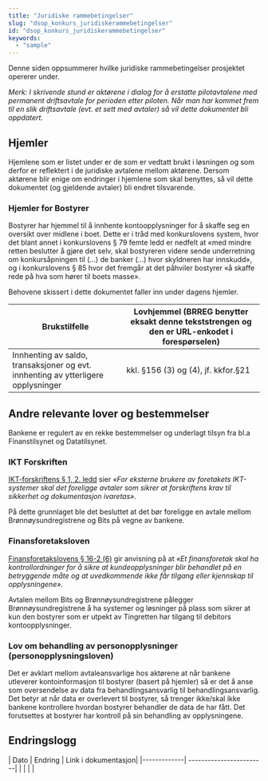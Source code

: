 ```yaml
---
title: "Juridiske rammebetingelser"
slug: "dsop_konkurs_juridiskerammebetingelser"
id: "dsop_konkurs_juridiskerammebetingelser"
keywords:
  - "sample"
---
```


Denne siden oppsummerer hvilke juridiske rammebetingelser prosjektet opererer under.  

*Merk: I skrivende stund er aktørene i dialog for å erstatte pilotavtalene med permanent driftsavtale for perioden etter piloten. 
Når man har kommet frem til en slik driftsavtale (evt. et sett med avtaler) så vil dette dokumentet bli oppdatert.*

## Hjemler
Hjemlene som er listet under er de som er vedtatt brukt i løsningen og som derfor er reflektert i de juridiske avtalene mellom aktørene. 
Dersom aktørene blir enige om endringer i hjemlene som skal benyttes, så vil dette dokumentet (og gjeldende avtaler) bli endret tilsvarende.   

### Hjemler for Bostyrer
Bostyrer har hjemmel til å innhente kontoopplysninger for å skaffe seg en oversikt over midlene i boet. 
Dette er i tråd med konkurslovens system, hvor det blant annet i konkurslovens § 79 femte ledd er nedfelt at «med mindre retten beslutter å gjøre det selv, 
skal bostyreren videre sende underretning om konkursåpningen til (...) de banker (...) hvor skyldneren har innskudd», 
og i konkurslovens § 85 hvor det fremgår at det påhviler bostyrer «å skaffe rede på hva som hører til boets masse». 

Behovene skissert i dette dokumentet faller inn under dagens hjemler. 

Brukstilfelle | Lovhjemmel (BRREG benytter eksakt denne tekststrengen og den er URL-enkodet i forespørselen)
-----|-----
Innhenting av saldo, transaksjoner og evt. innhenting av ytterligere opplysninger | kkl. §156 (3) og (4), jf. kkfor.§21  

## Andre relevante lover og bestemmelser
Bankene er regulert av en rekke bestemmelser og underlagt tilsyn fra bl.a Finanstilsynet og Datatilsynet.  

### IKT Forskriften
[IKT-forskriftens § 1, 2. ledd](https:/lovdata.no/dokument/SF/forskrift/2003-05-21-630?q=IKT%20Forskriften) sier *«For eksterne brukere av foretakets IKT-systemer skal det foreligge avtaler som sikrer at 
forskriftens krav til sikkerhet og dokumentasjon ivaretas».*

På dette grunnlaget ble det besluttet at det bør foreligge en avtale mellom Brønnøysundregistrene og Bits på vegne av bankene. 

### Finansforetaksloven 
[Finansforetakslovens § 16-2 (6)](https:/lovdata.no/dokument/NL/lov/2015-04-10-17?q=Finansforetaksloven) gir anvisning på at 
*«Et finansforetak skal ha kontrollordninger for å sikre at kundeopplysninger blir behandlet på en betryggende måte og at uvedkommende ikke får tilgang eller kjennskap til opplysningene».* 

Avtalen mellom Bits og Brønnøysundregistrene pålegger Brønnøysundregistrene å ha systemer og løsninger på plass som sikrer at kun den bostyrer som er utpekt av Tingretten har tilgang til debitors kontoopplysninger. 

### Lov om behandling av personopplysninger (personopplysningsloven) 
Det er avklart mellom avtaleansvarlige hos aktørene at når bankene utleverer kontoinformasjon til bostyrer (basert på hjemler) så er det å anse som oversendelse av data 
fra behandlingsansvarlig til behandlingsansvarlig. Det betyr at når data er overlevert til bostyrer, så trenger ikke/skal ikke bankene kontrollere hvordan bostyrer 
behandler de data de har fått. Det forutsettes at bostyrer har kontroll på sin behandling av opplysningene.   

## Endringslogg

| Dato         | Endring  | Link i dokumentasjon|
|-------------| ------------------------|
|     |   | |


 